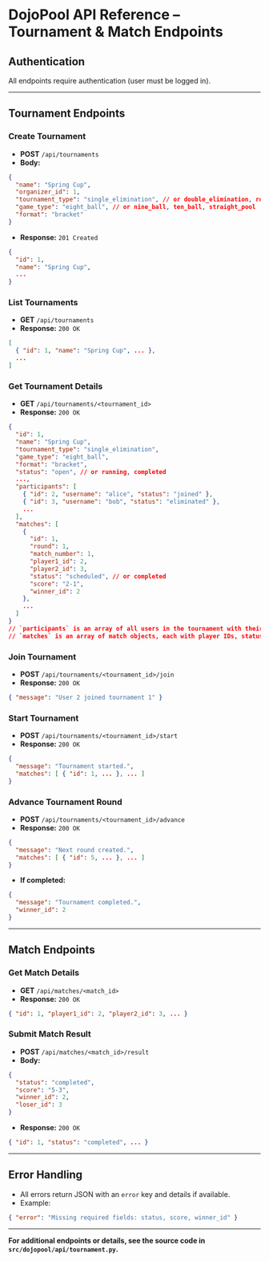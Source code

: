 # DojoPool API Reference – Tournament & Match Endpoints

## Authentication

All endpoints require authentication (user must be logged in).

---

## Tournament Endpoints

### Create Tournament

- **POST** `/api/tournaments`
- **Body:**

```json
{
  "name": "Spring Cup",
  "organizer_id": 1,
  "tournament_type": "single_elimination", // or double_elimination, round_robin, swiss
  "game_type": "eight_ball", // or nine_ball, ten_ball, straight_pool
  "format": "bracket"
}
```

- **Response:** `201 Created`

```json
{
  "id": 1,
  "name": "Spring Cup",
  ...
}
```

### List Tournaments

- **GET** `/api/tournaments`
- **Response:** `200 OK`

```json
[
  { "id": 1, "name": "Spring Cup", ... },
  ...
]
```

### Get Tournament Details

- **GET** `/api/tournaments/<tournament_id>`
- **Response:** `200 OK`

```json
{
  "id": 1,
  "name": "Spring Cup",
  "tournament_type": "single_elimination",
  "game_type": "eight_ball",
  "format": "bracket",
  "status": "open", // or running, completed
  ...,
  "participants": [
    { "id": 2, "username": "alice", "status": "joined" },
    { "id": 3, "username": "bob", "status": "eliminated" },
    ...
  ],
  "matches": [
    {
      "id": 1,
      "round": 1,
      "match_number": 1,
      "player1_id": 2,
      "player2_id": 3,
      "status": "scheduled", // or completed
      "score": "2-1",
      "winner_id": 2
    },
    ...
  ]
}
// `participants` is an array of all users in the tournament with their status.
// `matches` is an array of match objects, each with player IDs, status, score, and winner.
```

### Join Tournament

- **POST** `/api/tournaments/<tournament_id>/join`
- **Response:** `200 OK`

```json
{ "message": "User 2 joined tournament 1" }
```

### Start Tournament

- **POST** `/api/tournaments/<tournament_id>/start`
- **Response:** `200 OK`

```json
{
  "message": "Tournament started.",
  "matches": [ { "id": 1, ... }, ... ]
}
```

### Advance Tournament Round

- **POST** `/api/tournaments/<tournament_id>/advance`
- **Response:** `200 OK`

```json
{
  "message": "Next round created.",
  "matches": [ { "id": 5, ... }, ... ]
}
```

- **If completed:**

```json
{
  "message": "Tournament completed.",
  "winner_id": 2
}
```

---

## Match Endpoints

### Get Match Details

- **GET** `/api/matches/<match_id>`
- **Response:** `200 OK`

```json
{ "id": 1, "player1_id": 2, "player2_id": 3, ... }
```

### Submit Match Result

- **POST** `/api/matches/<match_id>/result`
- **Body:**

```json
{
  "status": "completed",
  "score": "5-3",
  "winner_id": 2,
  "loser_id": 3
}
```

- **Response:** `200 OK`

```json
{ "id": 1, "status": "completed", ... }
```

---

## Error Handling

- All errors return JSON with an `error` key and details if available.
- Example:

```json
{ "error": "Missing required fields: status, score, winner_id" }
```

---

**For additional endpoints or details, see the source code in `src/dojopool/api/tournament.py`.**
